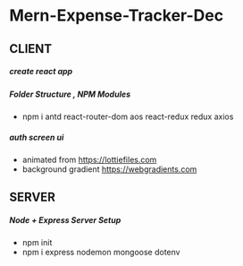 # Mern-Expense-Tracker-Dec
## CLIENT
##### create react app
##### Folder Structure , NPM Modules
- npm i antd react-router-dom aos react-redux redux axios
##### auth screen ui
- animated from https://lottiefiles.com
- background gradient https://webgradients.com
## SERVER
##### Node + Express Server Setup
- npm init
- npm i express nodemon mongoose dotenv
